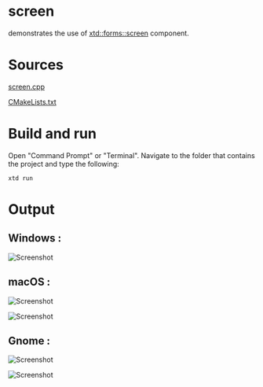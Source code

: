 # screen

demonstrates the use of [xtd::forms::screen](../../../xtd.forms/include/xtd/forms/screen.hpp) component.

# Sources

[screen.cpp](screen.cpp)

[CMakeLists.txt](CMakeLists.txt)

# Build and run

Open "Command Prompt" or "Terminal". Navigate to the folder that contains the project and type the following:

```shell
xtd run
```

# Output

## Windows :

![Screenshot](../../../docs/pictures/examples/screen_w.png)

## macOS :

![Screenshot](../../../docs/pictures/examples/screen_m.png)

![Screenshot](../../../docs/pictures/examples/screen_md.png)

## Gnome :

![Screenshot](../../../docs/pictures/examples/screen_g.png)

![Screenshot](../../../docs/pictures/examples/screen_gd.png)
